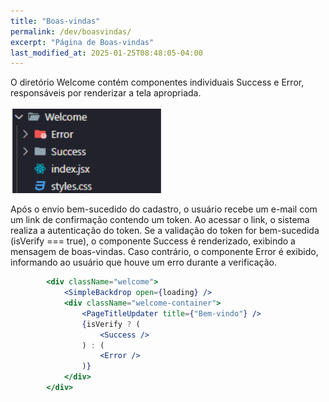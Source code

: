 ```yaml
---
title: "Boas-vindas"
permalink: /dev/boasvindas/
excerpt: "Página de Boas-vindas"
last_modified_at: 2025-01-25T08:48:05-04:00
---
```


O diretório Welcome contém componentes individuais Success e Error, responsáveis por renderizar a tela apropriada.

![modulos](/assets/images/code7.PNG)

Após o envio bem-sucedido do cadastro, o usuário recebe um e-mail com um link de confirmação contendo um token. Ao acessar o link, o sistema realiza a autenticação do token. Se a validação do token for bem-sucedida (isVerify === true), o componente Success é renderizado, exibindo a mensagem de boas-vindas. Caso contrário, o componente Error é exibido, informando ao usuário que houve um erro durante a verificação.

```jsx
        <div className="welcome">
            <SimpleBackdrop open={loading} />
            <div className="welcome-container">
                <PageTitleUpdater title={"Bem-vindo"} />
                {isVerify ? (
                    <Success />
                ) : (
                    <Error />
                )}
            </div>
        </div>
```